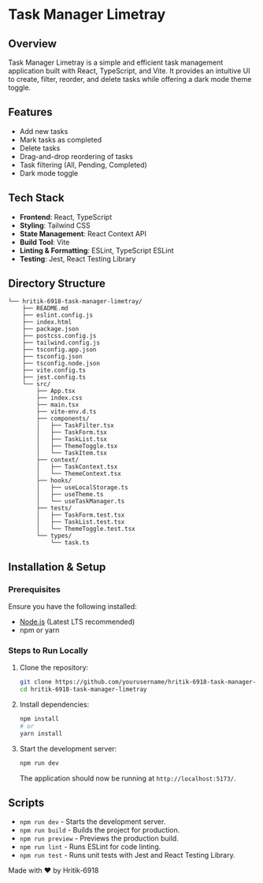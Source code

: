 # Task Manager Limetray

## Overview

Task Manager Limetray is a simple and efficient task management application built with React, TypeScript, and Vite. It provides an intuitive UI to create, filter, reorder, and delete tasks while offering a dark mode theme toggle.

## Features

- Add new tasks
- Mark tasks as completed
- Delete tasks
- Drag-and-drop reordering of tasks
- Task filtering (All, Pending, Completed)
- Dark mode toggle

## Tech Stack

- **Frontend**: React, TypeScript
- **Styling**: Tailwind CSS
- **State Management**: React Context API
- **Build Tool**: Vite
- **Linting & Formatting**: ESLint, TypeScript ESLint
- **Testing**: Jest, React Testing Library

## Directory Structure

```
└── hritik-6918-task-manager-limetray/
    ├── README.md
    ├── eslint.config.js
    ├── index.html
    ├── package.json
    ├── postcss.config.js
    ├── tailwind.config.js
    ├── tsconfig.app.json
    ├── tsconfig.json
    ├── tsconfig.node.json
    ├── vite.config.ts
    ├── jest.config.ts
    └── src/
        ├── App.tsx
        ├── index.css
        ├── main.tsx
        ├── vite-env.d.ts
        ├── components/
        │   ├── TaskFilter.tsx
        │   ├── TaskForm.tsx
        │   ├── TaskList.tsx
        │   ├── ThemeToggle.tsx
        │   └── TaskItem.tsx
        ├── context/
        │   ├── TaskContext.tsx
        │   └── ThemeContext.tsx
        ├── hooks/
        │   ├── useLocalStorage.ts
        │   ├── useTheme.ts
        │   └── useTaskManager.ts
        ├── tests/
        │   ├── TaskForm.test.tsx
        │   ├── TaskList.test.tsx
        │   └── ThemeToggle.test.tsx
        └── types/
            └── task.ts
```

## Installation & Setup

### Prerequisites

Ensure you have the following installed:

- [Node.js](https://nodejs.org/) (Latest LTS recommended)
- npm or yarn

### Steps to Run Locally

1. Clone the repository:
   ```sh
   git clone https://github.com/yourusername/hritik-6918-task-manager-limetray.git
   cd hritik-6918-task-manager-limetray
   ```
2. Install dependencies:
   ```sh
   npm install
   # or
   yarn install
   ```
3. Start the development server:
   ```sh
   npm run dev
   ```
   The application should now be running at `http://localhost:5173/`.

## Scripts

- `npm run dev` - Starts the development server.
- `npm run build` - Builds the project for production.
- `npm run preview` - Previews the production build.
- `npm run lint` - Runs ESLint for code linting.
- `npm run test` - Runs unit tests with Jest and React Testing Library.


Made with ❤️ by Hritik-6918
